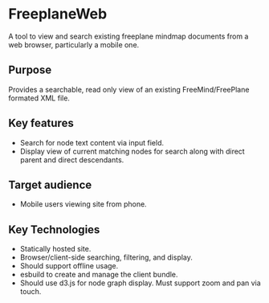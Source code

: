# FreeplaneWeb
A tool to view and search existing freeplane mindmap documents from a web browser, particularly a mobile one.

## Purpose
Provides a searchable, read only view of an existing FreeMind/FreePlane formated  XML file.

## Key features
- Search for node text content via input field.
- Display view of current matching nodes for search along with direct parent and direct descendants.

## Target audience
- Mobile users viewing site from phone.

## Key Technologies
-  Statically hosted site.
- Browser/client-side searching, filtering, and display.
- Should support offline usage.
- esbuild to create and manage the client bundle.
- Should use d3.js for node graph display. Must support zoom and pan via touch.
